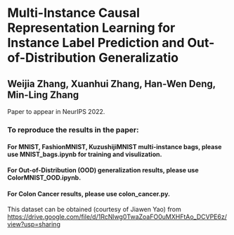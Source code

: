# Multi-Instance Causal Representation Learning for Instance Label Prediction and Out-of-Distribution Generalizatio
## Weijia Zhang, Xuanhui Zhang, Han-Wen Deng, Min-Ling Zhang

Paper to appear in NeurIPS 2022.

### To reproduce the results in the paper:

#### For MNIST, FashionMNIST, KuzushijiMNIST multi-instance bags, please use MNIST_bags.ipynb for training and visulization.

#### For Out-of-Distribution (OOD) generalization results, please use ColorMNIST_OOD.ipynb.

#### For Colon Cancer results, please use colon_cancer.py. 
This dataset can be obtained (courtesy of Jiawen Yao) from https://drive.google.com/file/d/1RcNlwg0TwaZoaFO0uMXHFtAo_DCVPE6z/view?usp=sharing
